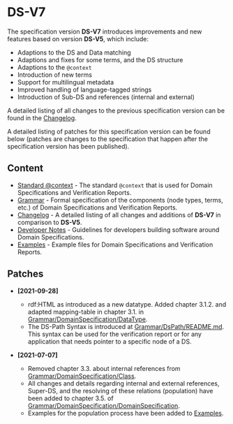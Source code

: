 # DS-V7

The specification version **DS-V7** introduces improvements and new features based on version **DS-V5**, which include:

* Adaptions to the DS and Data matching
* Adaptions and fixes for some terms, and the DS structure
* Adaptions to the `@context`
* Introduction of new terms
* Support for multilingual metadata
* Improved handling of language-tagged strings
* Introduction of Sub-DS and references (internal and external)

A detailed listing of all changes to the previous specification version can be found in the [Changelog](Changelog.md).

A detailed listing of patches for this specification version can be found below (patches are changes to the specification that happen after the specification version has been published).

## Content

* [Standard @context](./Grammar/DomainSpecification/Context.md) - The standard `@context` that is used for Domain Specifications and Verification Reports.
* [Grammar](./Grammar/README.md) - Formal specification of the components (node types, terms, etc.) of Domain Specifications and Verification Reports.
* [Changelog](Changelog.md) - A detailed listing of all changes and additions of **DS-V7** in comparison to **DS-V5**.
* [Developer Notes](DevNotes.md) - Guidelines for developers building software around Domain Specifications.
* [Examples](Examples/README.md) - Example files for Domain Specifications and Verification Reports.

## Patches

* **[2021-09-28]**
  * rdf:HTML as introduced as a new datatype. Added chapter 3.1.2. and adapted mapping-table in chapter 3.1. in [Grammar/DomainSpecification/DataType](./Grammar/DomainSpecification/DataType.md).
  * The DS-Path Syntax is introduced at [Grammar/DsPath/README.md](./Grammar/DsPath/README.md). This syntax can be used for the verification report or for any application that needs pointer to a specific node of a DS.

* **[2021-07-07]** 
  * Removed chapter 3.3. about internal references from [Grammar/DomainSpecification/Class](./Grammar/DomainSpecification/Class.md).
  * All changes and details regarding internal and external references, Super-DS, and the resolving of these relations (population) have been added to chapter 3.5. of [Grammar/DomainSpecification/DomainSpecification](./Grammar/DomainSpecification/DomainSpecification.md).
  * Examples for the population process have been added to [Examples](Examples/README.md).